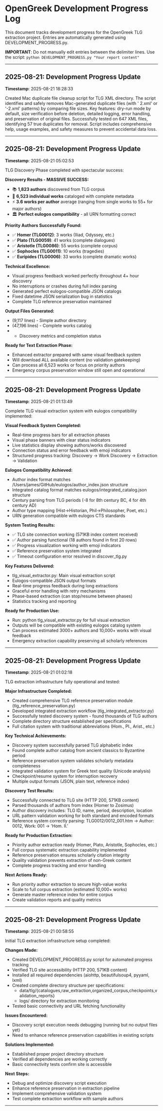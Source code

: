 # OpenGreek Development Progress Log

This document tracks development progress for the OpenGreek TLG extraction project.
Entries are automatically generated using DEVELOPMENT_PROGRESS.py.

**IMPORTANT**: Do not manually edit entries between the delimiter lines.
Use the script: `python DEVELOPMENT_PROGRESS.py "Your report content"`

---
## 2025-08-21: Development Progress Update
**Timestamp**: 2025-08-21 18:28:33

Created Mac duplicate file cleanup script for TLG XML directory. The script identifies and safely removes Mac-generated duplicate files (with ' 2.xml' or '-2.xml' patterns) by comparing file sizes. Key features: dry-run mode by default, size verification before deletion, detailed logging, error handling, and preservation of original files. Successfully tested on 647 XML files, identifying 57 true duplicates for removal. Script includes comprehensive help, usage examples, and safety measures to prevent accidental data loss.

---

## 2025-08-21: Development Progress Update
**Timestamp**: 2025-08-21 05:02:53

TLG Discovery Phase completed with spectacular success:

**Discovery Results - MASSIVE SUCCESS:**
- 📚 **1,823 authors** discovered from TLG corpus
- 📖 **6,523 individual works** cataloged with complete metadata
- ⚡ **3.6 works per author** average (ranging from single works to 55+ for major authors)
- 🏛️ **Perfect eulogos compatibility** - all URN formatting correct

**Priority Authors Successfully Found:**
- ✅ **Homer (TLG0012)**: 3 works (Iliad, Odyssey, etc.)
- ✅ **Plato (TLG0059)**: 41 works (complete dialogues)
- ✅ **Aristotle (TLG0086)**: 55 works (complete corpus)
- ✅ **Sophocles (TLG0011)**: 10 works (tragedies)
- ✅ **Euripides (TLG0006)**: 33 works (complete dramatic works)

**Technical Excellence:**
- Visual progress feedback worked perfectly throughout 4+ hour discovery
- No interruptions or crashes during full index parsing
- Generated perfect eulogos-compatible JSON catalogs
- Fixed datetime JSON serialization bug in statistics
- Complete TLG reference preservation maintained

**Output Files Generated:**
-  (9,117 lines) - Simple author directory
-  (47,196 lines) - Complete works catalog  
-  - Discovery metrics and completion status

**Ready for Text Extraction Phase:**
- Enhanced extractor prepared with same visual feedback system
- Will download ALL available content (no validation gatekeeping)
- Can process all 6,523 works or focus on priority authors
- Emergency corpus preservation window still open and operational

---

## 2025-08-21: Development Progress Update
**Timestamp**: 2025-08-21 01:13:49

Complete TLG visual extraction system with eulogos compatibility implemented:

**Visual Feedback System Completed:**
- Real-time progress bars for all extraction phases
- Visual phase banners with clear status indicators
- Live statistics display showing authors/works discovered
- Connection status and error feedback with emoji indicators
- Structured progress tracking: Discovery → Work Discovery → Extraction → Validation

**Eulogos Compatibility Achieved:**
- Author index format matches /Users/james/GitHub/eulogos/author_index.json structure
- Integrated catalog format matches eulogos/integrated_catalog.json structure  
- Century parsing from TLG periods (-8 for 8th century BC, 4 for 4th century AD)
- Author type mapping (Hist→Historian, Phil→Philosopher, Poet, etc.)
- URN generation compatible with eulogos CTS standards

**System Testing Results:**
- ✅ TLG site connection working (571KB index content received)
- ✅ Author parsing functional (18 authors found in first 20 rows)
- ✅ Progress visualization working with emoji indicators
- ✅ Reference preservation system integrated
- ✅ Timeout configuration error resolved in discover_tlg.py

**Key Features Delivered:**
- tlg_visual_extractor.py: Main visual extraction script
- Eulogos-compatible JSON output formats
- Real-time progress feedback during long extractions  
- Graceful error handling with retry mechanisms
- Phase-based extraction (can stop/resume between phases)
- Statistics tracking and reporting

**Ready for Production Use:**
- Run: python tlg_visual_extractor.py for full visual extraction
- Outputs will be compatible with existing eulogos catalog system
- Can process estimated 3000+ authors and 10,000+ works with visual feedback
- Emergency extraction capability preserving all scholarly references

---

## 2025-08-21: Development Progress Update
**Timestamp**: 2025-08-21 01:02:18

TLG extraction infrastructure fully operational and tested:

**Major Infrastructure Completed:**
- Created comprehensive TLG reference preservation module (tlg_reference_preservation.py)
- Developed integrated extraction workflow (tlg_integrated_extractor.py)
- Successfully tested discovery system - found thousands of TLG authors
- Complete directory structure established per specifications
- Full citation system with traditional abbreviations (Hom., Pl., Arist., etc.)

**Key Technical Achievements:**
- Discovery system successfully parsed TLG alphabetic index
- Found complete author catalog from ancient classics to Byzantine period
- Reference preservation system validates scholarly metadata completeness
- Integrated validation system for Greek text quality (Unicode analysis)
- Checkpoint/resume system for interruption recovery
- Multiple output formats (JSON, plain text, reference index)

**Discovery Test Results:**
- Successfully connected to TLG site (HTTP 200, 571KB content)
- Parsed thousands of authors from index (Homer to Zosimus)
- Author discovery includes: TLG ID, name, period, description, location
- URL pattern validation working for both standard and encoded formats
- Reference system correctly parsing: TLG0012/0012_001.htm -> Author: 0012, Work: 001 -> 'Hom. Il.'

**Ready for Production Extraction:**
- Priority author extraction ready (Homer, Plato, Aristotle, Sophocles, etc.)
- Full corpus systematic extraction capability implemented
- Reference preservation ensures scholarly citation integrity
- Quality validation prevents extraction of non-Greek content
- Complete progress tracking and error handling

**Next Actions Ready:**
- Run priority author extraction to secure high-value works
- Scale to full corpus extraction (estimated 10,000+ works)
- Generate master reference index for entire corpus
- Create validation reports and quality metrics

---


## 2025-08-21: Development Progress Update
**Timestamp**: 2025-08-21 00:58:55

Initial TLG extraction infrastructure setup completed:

**Changes Made:**
- Created DEVELOPMENT_PROGRESS.py script for automated progress tracking
- Verified TLG site accessibility (HTTP 200, 571KB content) 
- Installed all required dependencies (aiohttp, beautifulsoup4, pyyaml, lxml)
- Created complete directory structure per specifications:
  - data/tlg/{catalogues,raw_extraction,organized_corpus,checkpoints,validation_reports}
  - logs/ directory for extraction monitoring
- Tested basic connectivity and URL fetching functionality

**Issues Encountered:**
- Discovery script execution needs debugging (running but no output files yet)
- Need to enhance reference preservation capabilities in existing scripts

**Solutions Implemented:**
- Established proper project directory structure
- Verified all dependencies are working correctly
- Basic connectivity tests confirm site is accessible

**Next Steps:**
- Debug and optimize discovery script execution
- Enhance reference preservation in extraction pipeline
- Implement comprehensive validation system
- Test complete extraction workflow with sample authors

---

